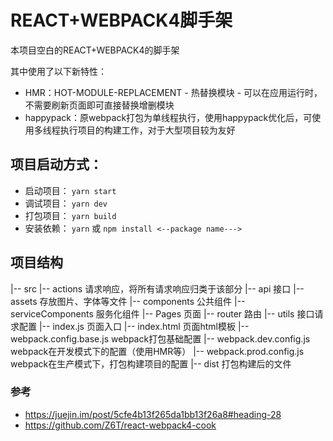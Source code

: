 # REACT+WEBPACK4脚手架
本项目空白的REACT+WEBPACK4的脚手架

其中使用了以下新特性：
* HMR：HOT-MODULE-REPLACEMENT - 热替换模块 - 可以在应用运行时，不需要刷新页面即可直接替换增删模块
* happypack：原webpack打包为单线程执行，使用happypack优化后，可使用多线程执行项目的构建工作，对于大型项目较为友好

## 项目启动方式：
* 启动项目： ```yarn start```
* 调试项目： ```yarn dev```
* 打包项目： ```yarn build```
* 安装依赖： ```yarn``` 或 ```npm install <--package name--->```

## 项目结构
|-- src
    |-- actions 请求响应，将所有请求响应归类于该部分
    |-- api 接口
    |-- assets 存放图片、字体等文件
    |-- components 公共组件
    |-- serviceComponents 服务化组件
    |-- Pages 页面
    |-- router 路由
    |-- utils 接口请求配置
    |-- index.js 页面入口
    |-- index.html 页面html模板
|-- webpack.config.base.js webpack打包基础配置
|-- webpack.dev.config.js webpack在开发模式下的配置（使用HMR等）
|-- webpack.prod.config.js webpack在生产模式下，打包构建项目的配置
|-- dist 打包构建后的文件

### 参考
* https://juejin.im/post/5cfe4b13f265da1bb13f26a8#heading-28
* https://github.com/Z6T/react-webpack4-cook
